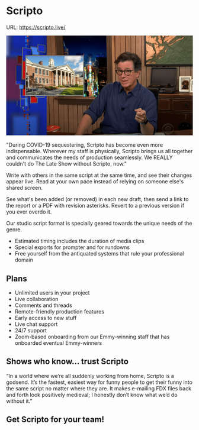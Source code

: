# Scripto

URL: https://scripto.live/

![Scripto%202ace839a2a3f4388b498e7ac7bccd195/stephen-at-desk.png](Scripto%202ace839a2a3f4388b498e7ac7bccd195/stephen-at-desk.png)

"During COVID-19 sequestering, Scripto has become even more indispensable. Wherever my staff is physically, Scripto brings us all together and communicates the needs of production seamlessly. We REALLY couldn't do The Late Show without Scripto, now."

Write with others in the same script at the same time, and see their changes appear live. Read at your own pace instead of relying on someone else's shared screen.

See what's been added (or removed) in each new draft, then send a link to the report or a PDF with revision asterisks. Revert to a previous version if you ever overdo it.

Our studio script format is specially geared towards the unique needs of the genre.

- Estimated timing includes the duration of media clips
- Special exports for prompter and for rundowns
- Free yourself from the antiquated systems that rule your professional domain

## Plans

- Unlimited users in your project
- Live collaboration
- Comments and threads
- Remote-friendly production features
- Early access to new stuff
- Live chat support
- 24/7 support
- Zoom-based onboarding from our Emmy-winning staff that has onboarded eventual Emmy-winners

## Shows who know... trust Scripto

“In a world where we’re all suddenly working from home, Scripto is a godsend. It’s the fastest, easiest way for funny people to get their funny into the same script no matter where they are. It makes e-mailing FDX files back and forth look positively medieval; I honestly don’t know what we’d do without it.”

## Get Scripto for your team!
